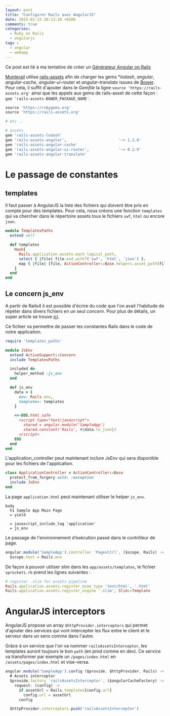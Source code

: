```yaml
---
layout: post
title: "Configurer Rails avec AngularJS"
date: 2015-01-23 20:13:10 +0100
comments: true
categories: 
  - Ruby on Rails
  - angularjs
tags :
  - angular
  - webapp
---
```


Ce post est lié à ma tentative de créer un [Générateur Angular on Rails](/blog/2014/06/26/un-generateur-angular-on-rails/)

[Monterail](http://monterail.com/) utilise [rails-assets](https://rails-assets.org/) afin de charger les gems **lodash*, *angular*, *angular-cache*, *angular-ui-router* et *angular-translate* issues de [Bower](http://bower.io). Pour cela, il suffit d'ajouter dans le *Gemfile* la ligne `source 'https://rails-assets.org'` ainsi que les appels aux gems de rails-asset de cette façon : `gem 'rails-assets-BOWER_PACKAGE_NAME'`.

```ruby Gemfile
source 'https://rubygems.org'
source 'https://rails-assets.org'

# etc ..

# assets
gem 'rails-assets-lodash'
gem 'rails-assets-angular',                       '~> 1.2.0'
gem 'rails-assets-angular-cache'
gem 'rails-assets-angular-ui-router',             '~> 0.2.9'
gem 'rails-assets-angular-translate'
```

# Le passage de constantes
## templates
Il faut passer à AngularJS la liste des fichiers qui doivent être pris en compte pour des templates. Pour cela, nous créons une fonction `templates` qui va chercher dans le répertoire assets tous le fichiers `swf`, `html` ou encore `json`.
```ruby lib/templates_paths.rb
module TemplatesPaths
  extend self

  def templates
    Hash[
      Rails.application.assets.each_logical_path.
      select { |file| file.end_with?('swf', 'html', 'json') }.
      map { |file| [file, ActionController::Base.helpers.asset_path(file)] }
    ]
  end
end
```
## Le concern js_env
A partir de Rails4 il est possible d'écrire du code que l'on avait l'habitude de répéter dans divers fichiers en un seul *concern*. Pour plus de détails, un super article se trouve [ici](http://www.synbioz.com/blog/Rails_4_utilisation_des_concerns).

Ce fichier va permettre de passer les constantes Rails dans le code de notre application.
```ruby app/controllers/concerns/js_env.rb
require 'templates_paths'

module JsEnv
  extend ActiveSupport::Concern
  include TemplatesPaths

  included do
    helper_method :js_env
  end

  def js_env
    data = {
      env: Rails.env,
      templates: templates
    }

    <<-EOS.html_safe
      <script type="text/javascript">
        shared = angular.module('SampleApp')
        shared.constant('Rails', #{data.to_json})
      </script>
    EOS
  end
end
```

L'application_controller peut maintenant inclure JsEnv qui sera disponible pour les fichiers de l'application.
```ruby app/controllers/application_controller.rb
class ApplicationController < ActionController::Base
  protect_from_forgery with: :exception
  include JsEnv
end
```

La page `application.html` peut maintenant utiliser le helper `js_env`.
```haml app/views/layouts/application.html.slim
body
  h1 Sample App Main Page
  = yield

  = javascript_include_tag 'application'
  = js_env
```

Le passage de l'environnement d’exécution passé dans le contrôleur de page.
```javascript app/assets/javascripts/controllers/pages_ctrl.coffee
angular.module('SampleApp').controller 'PagesCtrl', ($scope, Rails) ->
  $scope.test = Rails.env
```

De façon à pouvoir utiliser slim dans les `app/assets/templates`, le fichier `sprockets.rb` prend les lignes suivantes :
```ruby config/initializers/sprockets.rb
# register .slim for assets pipeline
Rails.application.assets.register_mime_type 'text/html', '.html'
Rails.application.assets.register_engine '.slim', Slim::Template
```

# AngularJS interceptors
AngularJS propose un array `$httpProvider.interceptors` qui permet d'ajouter des services qui vont intercepter les flux entre le client et le serveur dans un sens comme dans l'autre.

Grâce à un service que l'on va nommer `railsAssetsInterceptor`, les templates auront toujours le bon `path` (en prod comme en dev). Ce service va transformer par exemple un `/pages/index.html` en `/assets/pages/index.html` et vise-versa.
```javascript app/assets/javascripts/init.coffee
angular.module('SampleApp').config ($provide, $httpProvider, Rails) ->
  # Assets interceptor
  $provide.factory 'railsAssetsInterceptor', ($angularCacheFactory) ->
    request: (config) ->
      if assetUrl = Rails.templates[config.url]
        config.url = assetUrl
      config

  $httpProvider.interceptors.push('railsAssetsInterceptor')
```
